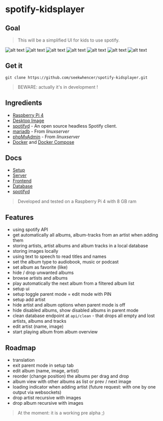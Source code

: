 # spotify-kidsplayer
## Goal

> This will be a simplified UI for kids to use spotify.

![alt text](../master/docs/screenshots/artists.png?raw=true "Screenshot Artists")
![alt text](../master/docs/screenshots/artist-edit.png?raw=true "Screenshot Artist Edit")
![alt text](../master/docs/screenshots/artist.png?raw=true "Screenshot Artist")
![alt text](../master/docs/screenshots/album.png?raw=true "Screenshot Album")
![alt text](../master/docs/screenshots/setup-info.png?raw=true "Screenshot Setup Info")
![alt text](../master/docs/screenshots/setup-form.png?raw=true "Screenshot Setup Form")
![alt text](../master/docs/screenshots/setup-add.png?raw=true "Screenshot Setup Add")

## Get it
```
git clone https://github.com/seekwhencer/spotify-kidsplayer.git
```

> BEWARE: actually it's in development ! 

## Ingredients
- [Raspberry Pi 4](https://geizhals.de/raspberry-pi-4-modell-b-v54547.html)
- [Desktop Image](https://www.raspberrypi.com/software/operating-systems/)
- [spotifyd](https://github.com/Spotifyd/spotifyd) - An open source headless Spotify client.
- [mariadb](https://docs.linuxserver.io/images/docker-mariadb) - From *linuxserver*
- [phpMyAdmin](https://docs.linuxserver.io/images/docker-phpmyadmin) - From *linuxserver*
- [Docker](https://get.docker.com/) and [Docker Compose](https://github.com/docker/compose/releases/)

## Docs
- [Setup](https://github.com/seekwhencer/spotify-kidsplayer/blob/master/docs/SETUP.md)
- [Server](https://github.com/seekwhencer/spotify-kidsplayer/blob/master/docs/SERVER.md)
- [Frontend](https://github.com/seekwhencer/spotify-kidsplayer/blob/master/docs/FRONTEND.md)
- [Database](https://github.com/seekwhencer/spotify-kidsplayer/blob/master/docs/DATABASE.md)
- [spotifyd](https://github.com/seekwhencer/spotify-kidsplayer/blob/master/docs/SPOTIFYD.md)

> Developed and tested on a Raspberry Pi 4 with 8 GB ram

## Features

- using spotify API
- get automatically all albums, album-tracks from an artist when adding them
- storing artists, artist albums and album tracks in a local database 
- storing images locally
- using text to speech to read titles and names
- set the album type to audiobook, music or podcast
- set album as favorite (like)
- hide / drop unwanted albums
- browse artists and albums
- play automatically the next album from a filtered album list
- setup ui
- setup toggle parent mode = edit mode with PIN
- setup add artist
- hide artist and album options when parent mode is off
- hide disabled albums, show disabled albums in parent mode
- clean database endpoint at `api/clean` - that drops all empty and lost artists, albums and tracks
- edit artist (name, image)
- start playing album from album overview

## Roadmap

- translation
- exit parent mode in setup tab
- edit album (name, image, artist)
- reorder (change position) the albums per drag and drop
- album view with other albums as list or prev / next image
- loading indicator when adding artist (future request: with one by one output via websockets)
- drop artist recursive with images
- drop album recursive with images

> At the moment: it is a working pre alpha ;)